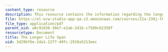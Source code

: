 ```yaml
---
content_type: resource
description: This resource contains the information regarding the longer life span.
file: https://ol-ocw-studio-app-qa.s3.amazonaws.com/courses/21a-230j-the-contemporary-american-family-spring-2004/3d29bf6e2da122f749fc2918a5313eec_MIT21A_230JS04_26bngtsn.pdf
file_type: application/pdf
parent_uid: a8c91656-30e7-e2ab-2d1b-c7509cb2350f
resourcetype: Document
title: The Longer Life Span
uid: 3d29bf6e-2da1-22f7-49fc-2918a5313eec
---
```

